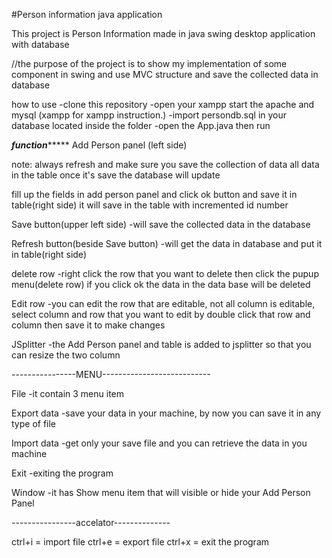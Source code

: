 #Person information java application

This project is Person Information made in java swing desktop application with database

//the purpose of the project is to show my implementation of some component in swing and use MVC structure  and save the collected data in database

how to use
-clone this repository 
-open your xampp start the apache and mysql (xampp for xampp instruction.)
-import persondb.sql in your database located inside the folder
-open the App.java then run

*********************function**************************
Add Person panel (left side) 

note:
always refresh and make sure you save the collection of data
all data in the table once it's save the database will update

fill up the fields in add person panel and click ok button and save it in table(right side)
it will save in the table with incremented id number

Save button(upper left side) 
-will save the collected data in the database

Refresh button(beside Save button)
-will get the data in database and put it in table(right side)

delete row
-right click the row that you want to delete then click the pupup menu(delete row) if you click ok the data in the data base will be deleted

Edit row
-you can edit the row that are editable, not all column is editable, select column and row that you want to edit by double click that row and column then save it to make changes

JSplitter
-the Add Person panel and table is added to jsplitter so that you can resize the two column

----------------MENU---------------------------

File
-it contain 3 menu item

Export data
-save your data in your machine, by now you can save it in any type of file

Import data
-get only your save file and you can retrieve the data in you machine

Exit
-exiting the program

Window
-it has Show menu item that will visible or hide your Add Person Panel

----------------accelator--------------

ctrl+i  = import file
ctrl+e = export file
ctrl+x = exit the program



